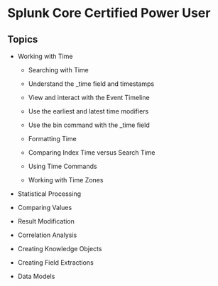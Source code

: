 # Splunk Core Certified Power User
## Topics
* Working with Time
  * Searching with Time 
   * Understand the _time field and timestamps
   * View and interact with the Event Timeline
   * Use the earliest and latest time modifiers
   * Use the bin command with the _time field

  * Formatting Time
  * Comparing Index Time versus Search Time
  * Using Time Commands
  * Working with Time Zones

* Statistical Processing
* Comparing Values
* Result Modification
* Correlation Analysis
* Creating Knowledge Objects
* Creating Field Extractions
* Data Models
